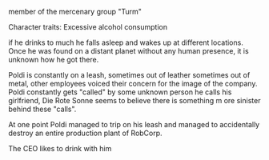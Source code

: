 member of  the mercenary group "Turm"

Character traits: Excessive alcohol consumption

if he drinks to much he falls asleep and wakes up at different locations. Once he was found on a distant planet without any human presence, it is unknown how he got there.

Poldi is constantly on a leash, sometimes out of leather sometimes out of metal, other employees voiced their concern for the image of the  company.  Poldi constantly gets "called" by some unknown person he calls his girlfriend, Die Rote Sonne seems to believe there is something m ore sinister behind these "calls". 

At one point Poldi managed to trip on his leash and managed to accidentally destroy an entire production plant of RobCorp.

The CEO likes to drink with him 
